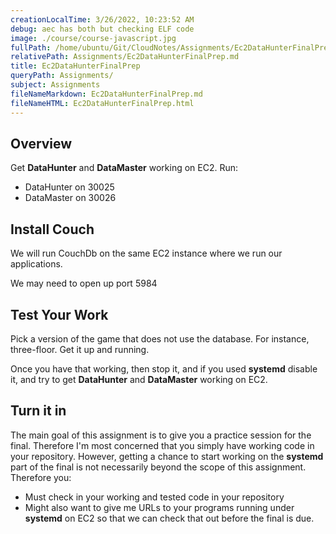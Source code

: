 ```yaml
---
creationLocalTime: 3/26/2022, 10:23:52 AM
debug: aec has both but checking ELF code
image: ./course/course-javascript.jpg
fullPath: /home/ubuntu/Git/CloudNotes/Assignments/Ec2DataHunterFinalPrep.md
relativePath: Assignments/Ec2DataHunterFinalPrep.md
title: Ec2DataHunterFinalPrep
queryPath: Assignments/
subject: Assignments
fileNameMarkdown: Ec2DataHunterFinalPrep.md
fileNameHTML: Ec2DataHunterFinalPrep.html
---
```



<!-- toc -->
<!-- tocstop -->

## Overview

Get **DataHunter** and **DataMaster** working on EC2. Run:

- DataHunter on 30025
- DataMaster on 30026

## Install Couch

We will run CouchDb on the same EC2 instance where we run our applications.

We may need to open up port 5984

## Test Your Work

Pick a version of the game that does not use the database. For instance, three-floor. Get it up and running.

Once you have that working, then stop it, and if you used **systemd** disable it, and try to get **DataHunter** and **DataMaster** working on EC2.

## Turn it in

The main goal of this assignment is to give you a practice session for the final. Therefore I'm most concerned that you simply have working code in your repository. However, getting a chance to start working on the **systemd** part of the final is not necessarily beyond the scope of this assignment. Therefore you:

- Must check in your working and tested code in your repository
- Might also want to give me URLs to your programs running under **systemd** on EC2 so that we can check that out before the final is due.
